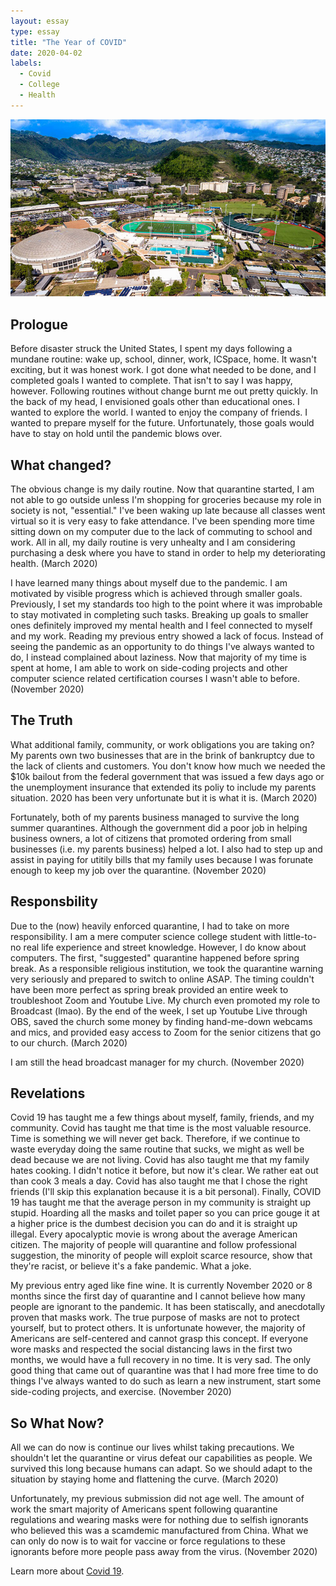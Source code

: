 ```yaml
---
layout: essay
type: essay
title: "The Year of COVID"
date: 2020-04-02
labels:
  - Covid
  - College
  - Health
---
```


<img class="ui large center left image" src="../images/uhmanoa.jpg">

## Prologue  
Before disaster struck the United States, I spent my days following a mundane routine: wake up, school, dinner, work, ICSpace, home. It wasn't exciting, but it was honest work. I got done what needed to be done, and I completed goals I wanted to complete. That isn't to say I was happy, however. Following routines without change burnt me out pretty quickly. In the back of my head, I envisioned goals other than educational ones. I wanted to explore the world. I wanted to enjoy the company of friends. I wanted to prepare myself for the future. Unfortunately, those goals would have to stay on hold until the pandemic blows over. 

## What changed? 
The obvious change is my daily routine. Now that quarantine started, I am not able to go outside unless I'm shopping for groceries because my role in society is not, "essential." I've been waking up late because all classes went virtual so it is very easy to fake attendance. I've been spending more time sitting down on my computer due to the lack of commuting to school and work. All in all, my daily routine is very unhealty and I am considering purchasing a desk where you have to stand in order to help my deteriorating health. (March 2020)

I have learned many things about myself due to the pandemic. I am motivated by visible progress which is achieved through smaller goals. Previously, I set my standards too high to the point where it was improbable to stay motivated in completing such tasks. Breaking up goals to smaller ones definitely improved my mental health and I feel connected to myself and my work. Reading my previous entry showed a lack of focus. Instead of seeing the pandemic as an opportunity to do things I've always wanted to do, I instead complained about laziness. Now that majority of my time is spent at home, I am able to work on side-coding projects and other computer science related certification courses I wasn't able to before. (November 2020)

## The Truth 
What additional family, community, or work obligations you are taking on?
My parents own two businesses that are in the brink of bankruptcy due to the lack of clients and customers. You don't know how much we needed the $10k bailout from the federal government that was issued a few days ago or the unemployment insurance that extended its poliy to include my parents situation. 2020 has been very unfortunate but it is what it is. (March 2020)

Fortunately, both of my parents business managed to survive the long summer quarantines. Although the government did a poor job in helping business owners, a lot of citizens that promoted ordering from small businesses (i.e. my parents business) helped a lot. I also had to step up and assist in paying for utitily bills that my family uses because I was forunate enough to keep my job over the quarantine. (November 2020)

## Responsbility 
Due to the (now) heavily enforced quarantine, I had to take on more responsibility. I am a mere computer science college student with little-to-no real life experience and street knowledge. However, I do know about computers. The first, "suggested" quarantine happened before spring break. As a responsible religious institution, we took the quarantine warning very seriously and prepared to switch to online ASAP. The timing couldn't have been more perfect as spring break provided an entire week to troubleshoot Zoom and Youtube Live. My church even promoted my role to Broadcast (lmao). By the end of the week, I set up Youtube Live through OBS, saved the church some money by finding hand-me-down webcams and mics, and provided easy access to Zoom for the senior citizens that go to our church. (March 2020)
 
I am still the head broadcast manager for my church. (November 2020)

## Revelations
Covid 19 has taught me a few things about myself, family, friends, and my community. Covid has taught me that time is the most valuable resource. Time is something we will never get back. Therefore, if we continue to waste everyday doing the same routine that sucks, we might as well be dead because we are not living. Covid has also taught me that my family hates cooking. I didn't notice it before, but now it's clear. We rather eat out than cook 3 meals a day. Covid has also taught me that I chose the right friends (I'll skip this explanation because it is a bit personal). Finally, COVID 19 has taught me that the average person in my community is straight up stupid. Hoarding all the masks and toilet paper so you can price gouge it at a higher price is the dumbest decision you can do and it is straight up illegal. Every apocalyptic movie is wrong about the average American citizen. The majority of people will quarantine and follow professional suggestion, the minority of people will exploit scarce resource, show that they're racist, or believe it's a fake pandemic. What a joke. 

My previous entry aged like fine wine. It is currently November 2020 or 8 months since the first day of quarantine and I cannot believe how many people are ignorant to the pandemic. It has been statiscally, and anecdotally proven that masks work. The true purpose of masks are not to protect yourself, but to protect others. It is unfortunate however, the majority of Americans are self-centered and cannot grasp this concept. If everyone wore masks and respected the social distancing laws in the first two months, we would have a full recovery in no time. It is very sad. The only good thing that came out of quarantine was that I had more free time to do things I've always wanted to do such as learn a new instrument, start some side-coding projects, and exercise. (November 2020) 

## So What Now?
All we can do now is continue our lives whilst taking precautions. We shouldn't let the quarantine or virus defeat our capabilities as people. We survived this long because humans can adapt. So we should adapt to the situation by staying home and flattening the curve. (March 2020)

Unfortunately, my previous submission did not age well. The amount of work the smart majority of Americans spent following quarantine regulations and wearing masks were for nothing due to selfish ignorants who believed this was a scamdemic manufactured from China. What we can only do now is to wait for vaccine or force regulations to these ignorants before more people pass away from the virus. (November 2020)

Learn more about [Covid 19](https://www.youtube.com/watch?v=hMopOpiNB1s).
